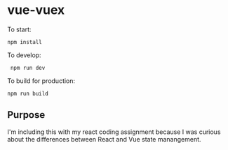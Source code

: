 # vue-vuex

To start:

` npm install `

To develop:

` npm run dev`

To build for production:

` npm run build `

Purpose
-------

I'm including this with my react coding assignment because I was curious about the differences between React and Vue state manangement. 

